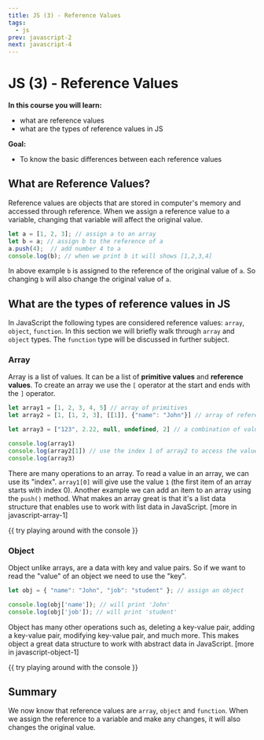 ```yaml
---
title: JS (3) - Reference Values
tags:
  - js
prev: javascript-2
next: javascript-4
---
```

# JS (3) - Reference Values

**In this course you will learn:**
- what are reference values
- what are the types of reference values in JS

**Goal:**
- To know the basic differences between each reference values

## What are Reference Values?
Reference values are objects that are stored in computer's memory and accessed through reference. When we assign a reference value to a variable, changing that variable will affect the original value.

```js
let a = [1, 2, 3]; // assign a to an array
let b = a; // assign b to the reference of a
a.push(4);  // add number 4 to a
console.log(b); // when we print b it will shows [1,2,3,4]
```

In above example `b` is assigned to the reference of the original value of `a`. So changing `b` will also change the original value of `a`.

## What are the types of reference values in JS
In JavaScript the following types are considered reference values: `array`, `object`, `function`. In this section we will briefly walk through `array` and `object` types. The `function` type will be discussed in further subject.

### Array
Array is a list of values. It can be a list of **primitive values** and **reference values**. To create an array we use the `[` operator at the start and ends with the `]` operator. 

```js
let array1 = [1, 2, 3, 4, 5] // array of primitives
let array2 = [1, [1, 2, 3], [[1]], {"name": "John"}] // array of reference values

let array3 = ["123", 2.22, null, undefined, 2] // a combination of values

console.log(array1)
console.log(array2[1]) // use the index 1 of array2 to access the value
console.log(array3)
```

There are many operations to an array. To read a value in an array, we can use its "index". `array1[0]` will give use the value `1` (the first item of an array starts with index 0). Another example we can add an item to an array using the `push()` method. What makes an array great is that it's a list data structure that enables use to work with list data in JavaScript. [more in javascript-array-1]

{{ try playing around with the console }}

### Object
Object unlike arrays, are a data with key and value pairs. So if we want to read the "value" of an object we need to use the "key".

```js
let obj = { "name": "John", "job": "student" }; // assign an object

console.log(obj['name']); // will print 'John'
console.log(obj['job']); // will print 'student'
```

Object has many other operations such as, deleting a key-value pair, adding a key-value pair, modifying key-value pair, and much more. This makes object a great data structure to work with abstract data in JavaScript. [more in javascript-object-1]

{{ try playing around with the console }}

## Summary
We now know that reference values are `array`, `object` and `function`. When we assign the reference to a variable and make any changes, it will also changes the original value.